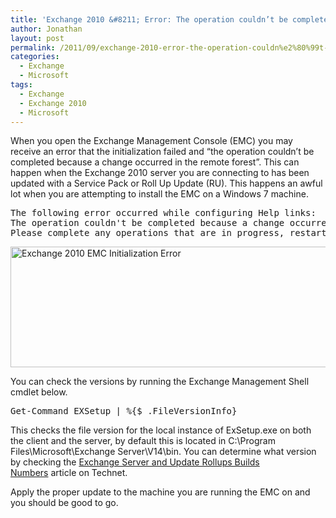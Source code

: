 ```yaml
---
title: 'Exchange 2010 &#8211; Error: The operation couldn’t be completed because a change occurred in the remote forest.'
author: Jonathan
layout: post
permalink: /2011/09/exchange-2010-error-the-operation-couldn%e2%80%99t-be-completed-because-a-change-occurred-in-the-remote-forest/
categories:
  - Exchange
  - Microsoft
tags:
  - Exchange
  - Exchange 2010
  - Microsoft
---
```

When you open the Exchange Management Console (EMC) you may receive an error that the initialization failed and &#8220;the operation couldn’t be completed because a change occurred in the remote forest&#8221;. This can happen when the Exchange 2010 server you are connecting to has been updated with a Service Pack or Roll Up Update (RU). This happens an awful lot when you are attempting to install the EMC on a Windows 7 machine.

<pre>The following error occurred while configuring Help links:
The operation couldn't be completed because a change occurred in the remote forest.
Please complete any operations that are in progress, restart the Exchange Management Console, and follow the help instructions to obtain a compatible upgrade.</pre>

[<img class="alignnone" title="Exchange 2010 EMC Initialization Error" src="http://img.elderec.org/ss/2011/09/sst-2011-09-12_11.13.01.png" alt="Exchange 2010 EMC Initialization Error" width="708" height="193" />][1]

You can check the versions by running the Exchange Management Shell cmdlet below.

<pre>Get-Command EXSetup | %{$_.FileVersionInfo}</pre>

This checks the file version for the local instance of ExSetup.exe on both the client and the server, by default this is located in C:\Program Files\Microsoft\Exchange Server\V14\bin\. You can determine what version by checking the <a title="Exchange Server and Update Rollups Builds Numbers" href="http://social.technet.microsoft.com/wiki/contents/articles/exchange-server-and-update-rollups-builds-numbers.aspx" target="_blank">Exchange Server and Update Rollups Builds Numbers</a> article on Technet.

Apply the proper update to the machine you are running the EMC on and you should be good to go.

 [1]: http://img.elderec.org/ss/2011/09/sst-2011-09-12_11.13.01.png